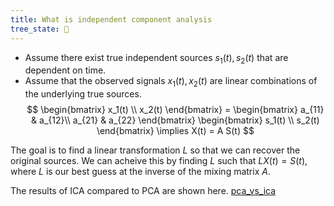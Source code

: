 ```yaml
---
title: What is independent component analysis
tree_state: 🌱
---
```

- Assume there exist true independent sources $s_1(t), s_2(t)$ that are dependent on time.
- Assume that the observed signals $x_1(t), x_2(t)$ are linear combinations of the underlying true sources.
$$
\begin{bmatrix} 
x_1(t) \\
x_2(t)
\end{bmatrix} 
= 
\begin{bmatrix} 
a_{11} & a_{12}\\
a_{21} & a_{22}
\end{bmatrix}
\begin{bmatrix} 
s_1(t) \\
s_2(t)
\end{bmatrix} \implies X(t) = A S(t)
$$

The goal is to find a linear transformation $L$ so that we can recover the original sources. We can acheive this by finding $L$ such that $L X(t) = S(t)$, where $L$ is our best guess at the inverse of the mixing matrix $A$.

The results of ICA compared to PCA are shown here.
[pca_vs_ica](../search_pics/pca_vs_ica.png)